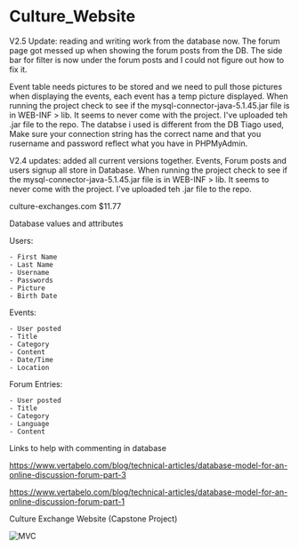# Culture_Website

V2.5 Update: reading and writing work from the database now.
The forum page got messed up when showing the forum posts from the DB. The side bar for filter is now under the forum posts and I could not figure out how to fix it.

Event table needs pictures to be stored and we need to pull those pictures when displaying the events, each event has a temp picture displayed.
When running the project check to see if the mysql-connector-java-5.1.45.jar file is in WEB-INF > lib. It seems to never come with the project. I've uploaded teh .jar file to the repo.  The databse i used is different from the DB Tiago used, Make sure your connection string has the correct name and that you rusername and password reflect what you have in PHPMyAdmin.




V2.4 updates: added all current versions together. Events, Forum posts and users signup all store in Database.
When running the project check to see if the mysql-connector-java-5.1.45.jar file is in WEB-INF > lib. It seems to never come with the project. I've uploaded teh .jar file to the repo.


culture-exchanges.com $11.77

Database values and attributes

Users: 

	- First Name
	- Last Name
	- Username 
	- Passwords
	- Picture
	- Birth Date


Events: 

	- User posted
	- Title
	- Category
	- Content
	- Date/Time 
	- Location


Forum Entries: 

	- User posted
	- Title
	- Category
	- Language
	- Content


Links to help with commenting in database

https://www.vertabelo.com/blog/technical-articles/database-model-for-an-online-discussion-forum-part-3

https://www.vertabelo.com/blog/technical-articles/database-model-for-an-online-discussion-forum-part-1


Culture Exchange Website (Capstone Project)

![MVC](https://i0.wp.com/krazytech.com/wp-content/uploads/Model-View-Controller-design-pattern-implementation-in-Java.png?w=597&ssl=1)



